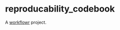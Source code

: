 # reproducability_codebook

A [workflowr][] project.

[workflowr]: https://github.com/jdblischak/workflowr
